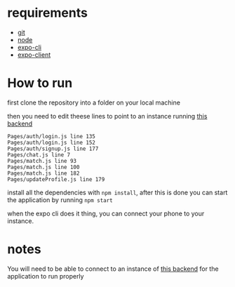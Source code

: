 # requirements

- [git](https://git-scm.com/)
- [node](https://nodejs.org/en/)
- [expo-cli](https://expo.io/tools#cli)
- [expo-client](https://expo.io/tools#client)

# How to run

first clone the repository into a folder on your local machine

then you need to edit theese lines to point to an instance running [this backend](https://github.com/hLudde/backendCrowd)

```
Pages/auth/login.js line 135
Pages/auth/login.js line 152
Pages/auth/signup.js line 177
Pages/chat.js line 7
Pages/match.js line 93
Pages/match.js line 100
Pages/match.js line 182
Pages/updateProfile.js line 179
```

install all the dependencies with `npm install`, after this is done you can start the application by running `npm start`

when the expo cli does it thing, you can connect your phone to your instance. 

# notes

You will need to be able to connect to an instance of [this backend](https://github.com/hLudde/backendCrowd) for the application to run properly